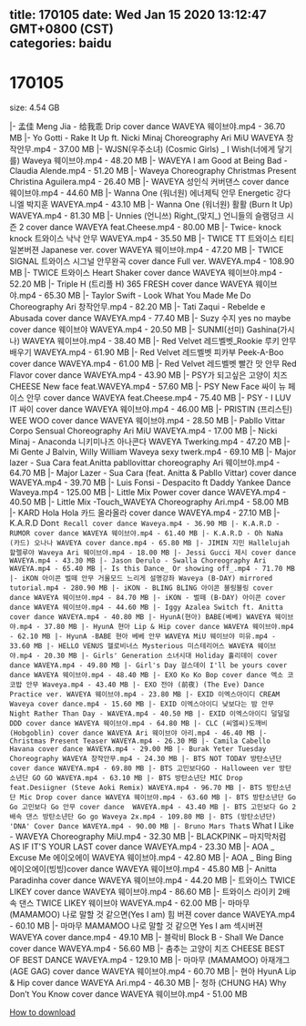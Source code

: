 
title: 170105
date: Wed Jan 15 2020 13:12:47 GMT+0800 (CST)    
categories: baidu
---

# 170105
size: 4.54 GB
 
 
|- 孟佳 Meng Jia - 给我乖 Drip cover dance WAVEYA 웨이브야.mp4 - 36.70 MB
|- Yo Gotti - Rake It Up ft. Nicki Minaj Choreography Ari MiU WAVEYA 창작안무.mp4 - 37.00 MB
|- WJSN(우주소녀) (Cosmic Girls) _ I Wish(너에게 닿기를) Waveya 웨이브야.mp4 - 48.20 MB
|- WAVEYA I am Good at Being Bad - Claudia Alende.mp4 - 51.20 MB
|- Waveya Choreography Christmas Present Christina Aguilera.mp4 - 26.40 MB
|- WAVEYA 성인식 커버댄스 cover dance 웨이브야.mp4 - 44.60 MB
|- Wanna One (워너원) 에너제틱 안무 Energetic 강다니엘 박지훈 WAVEYA.mp4 - 43.10 MB
|- Wanna One (워너원) 활활 (Burn It Up) WAVEYA.mp4 - 81.30 MB
|- Unnies (언니쓰) Right_(맞지_) 언니들의 슬램덩크 시즌 2 cover dance WAVEYA feat.Cheese.mp4 - 80.00 MB
|- Twice- knock knock 트와이스 낙낙 안무 WAVEYA.mp4 - 35.50 MB
|- TWICE TT 트와이스 티티 일본버젼 Japanese ver. cover WAVEYA 웨이브야.mp4 - 47.20 MB
|- TWICE SIGNAL 트와이스 시그널 안무완곡 cover dance Full ver. WAVEYA.mp4 - 108.90 MB
|- TWICE 트와이스 Heart Shaker cover dance WAVEYA 웨이브야.mp4 - 52.20 MB
|- Triple H (트리플 H) 365 FRESH cover dance WAVEYA 웨이브야.mp4 - 65.30 MB
|- Taylor Swift - Look What You Made Me Do Choreography Ari 창작안무.mp4 - 82.20 MB
|- Tati Zaqui - Rebelde e Abusada cover dance WAVEYA.mp4 - 77.40 MB
|- Suzy 수지 yes no maybe cover dance 웨이브야 WAVEYA.mp4 - 20.50 MB
|- SUNMI(선미) Gashina(가시나) WAVEYA 웨이브야.mp4 - 38.40 MB
|- Red Velvet 레드벨벳_Rookie 루키 안무배우기 WAVEYA.mp4 - 61.90 MB
|- Red Velvet 레드벨벳 피카부 Peek-A-Boo cover dance WAVEYA.mp4 - 61.00 MB
|- Red Velvet 레드벨벳 빨간 맛 안무 Red Flavor cover dance WAVEYA.mp4 - 43.90 MB
|- PSY가 되고싶은 고양이 치즈 CHEESE New face feat.WAVEYA.mp4 - 57.60 MB
|- PSY New Face 싸이 뉴 페이스 안무 cover dance WAVEYA feat.Cheese.mp4 - 75.40 MB
|- PSY - I LUV IT 싸이 cover dance WAVEYA 웨이브야.mp4 - 46.00 MB
|- PRISTIN (프리스틴) WEE WOO cover dance WAVEYA 웨이브야.mp4 - 28.50 MB
|- Pabllo Vittar Corpo Sensual Choreography Ari MiU WAVEYA.mp4 - 17.00 MB
|- Nicki Minaj - Anaconda 니키미나즈 아나콘다 WAVEYA Twerking.mp4 - 47.20 MB
|- Mi Gente J Balvin, Willy William Waveya sexy twerk.mp4 - 69.10 MB
|- Major lazer - Sua Cara feat.Anitta pabllovittar choreography Ari 웨이브야.mp4 - 64.70 MB
|- Major Lazer - Sua Cara (feat. Anitta & Pabllo Vittar) cover dance WAVEYA.mp4 - 39.70 MB
|- Luis Fonsi - Despacito ft Daddy Yankee Dance Waveya.mp4 - 125.00 MB
|- Little Mix Power cover dance WAVEYA.mp4 - 40.50 MB
|- Little Mix -Touch_WAVEYA Choreography Ari.mp4 - 58.00 MB
|- KARD Hola Hola 카드 올라올라 cover dance WAVEYA.mp4 - 27.10 MB
|- K.A.R.D Don`t Recall cover dance Waveya.mp4 - 36.90 MB
|- K.A.R.D - RUMOR cover dance WAVEYA 웨이브야.mp4 - 61.40 MB
|- K.A.R.D - Oh NaNa (카드) 오나나 WAVEYA cover dance.mp4 - 65.80 MB
|- JIMIN 지민 Hallelujah 할렐루야 Waveya Ari 웨이브야.mp4 - 18.00 MB
|- Jessi Gucci 제시 cover dance WAVEYA.mp4 - 43.30 MB
|- Jason Derulo - Swalla Choreography Ari WAVEYA.mp4 - 65.40 MB
|- Is this Dance_ Or showing off_.mp4 - 71.70 MB
|- iKON 아이콘 벌떼 안무 거울모드 느리게 설명강좌 Waveya (B-DAY) mirrored tutorial.mp4 - 280.90 MB
|- iKON - BLING BLING 아이콘 블링블링 cover dance WAVEYA 웨이브야.mp4 - 84.70 MB
|- iKON - 벌떼 (B-DAY) 아이콘 cover dance WAVEYA 웨이브야.mp4 - 44.60 MB
|- Iggy Azalea Switch ft. Anitta cover dance WAVEYA.mp4 - 40.80 MB
|- HyunA(현아) BABE(베베) WAVEYA 웨이브야.mp4 - 37.80 MB
|- HyunA 현아 Lip & Hip cover dance WAVEYA 웨이브야.mp4 - 62.10 MB
|- HyunA -BABE 현아 베베 안무 WAVEYA MiU 웨이브야 미유.mp4 - 33.60 MB
|- HELLO VENUS 헬로비너스 Mysterious 미스테리어스 WAVEYA 웨이브야.mp4 - 20.30 MB
|- Girls' Generation 소녀시대 Holiday 홀리데이 cover dance WAVEYA.mp4 - 49.80 MB
|- Girl's Day 걸스데이 I'll be yours cover dance WAVEYA 웨이브야.mp4 - 48.40 MB
|- EXO Ko Ko Bop cover dance 엑소 코코밥 안무 Waveya.mp4 - 43.40 MB
|- EXO 전야 (前夜) (The Eve) Dance Practice ver. WAVEYA 웨이브야.mp4 - 23.80 MB
|- EXID 이엑스아이디 CREAM Waveya cover dance.mp4 - 15.60 MB
|- EXID 이엑스아이디 낮보다는 밤 안무 Night Rather Than Day - WAVEYA.mp4 - 40.50 MB
|- EXID 이엑스아이디 덜덜덜 DDD cover dance WAVEYA 웨이브야.mp4 - 64.80 MB
|- CLC (씨엘씨)도깨비 (Hobgoblin) cover dance WAVEYA Ari 웨이브야 아리.mp4 - 46.40 MB
|- Christmas Present Teaser WAVEYA.mp4 - 26.30 MB
|- Camila Cabello Havana cover dance WAVEYA.mp4 - 29.00 MB
|- Burak Yeter Tuesday Choreography WAVEYA 창작안무.mp4 - 24.30 MB
|- BTS NOT TODAY 방탄소년단 cover dance WAVEYA.mp4 - 69.80 MB
|- BTS 고민보다GO - Halloween ver 방탄소년단 GO GO WAVEYA.mp4 - 63.10 MB
|- BTS 방탄소년단 MIC Drop feat.Desiigner (Steve Aoki Remix) WAVEYA.mp4 - 96.70 MB
|- BTS 방탄소년단 Mic Drop cover dance WAVEYA 웨이브야.mp4 - 63.60 MB
|- BTS 방탄소년단 Go Go 고민보다 Go 안무 cover dance  WAVEYA.mp4 - 43.40 MB
|- BTS 고민보다 Go 2배속 댄스 방탄소년단 Go go Waveya 2x.mp4 - 109.80 MB
|- BTS (방탄소년단) 'DNA' Cover Dance WAVEYA.mp4 - 90.00 MB
|- Bruno Mars That`s What I Like - WAVEYA Choreography MiU.mp4 - 32.30 MB
|- BLACKPINK – 마지막처럼 AS IF IT'S YOUR LAST cover dance WAVEYA.mp4 - 23.30 MB
|- AOA _ Excuse Me 에이오에이 WAVEYA 웨이브야.mp4 - 42.80 MB
|- AOA _ Bing Bing 에이오에이(빙빙)cover dance WAVEYA 웨이브야.mp4 - 45.80 MB
|- Anitta Paradinha cover dance WAVEYA 웨이브야.mp4 - 44.20 MB
|- 트와이스 TWICE LIKEY cover dance WAVEYA 웨이브야.mp4 - 86.60 MB
|- 트와이스 라이키 2배속 댄스 TWICE LIKEY 웨이브야 WAVEYA.mp4 - 62.00 MB
|- 마마무(MAMAMOO) 나로 말할 것 같으면(Yes I am) 힘 버젼 cover dance WAVEYA.mp4 - 60.10 MB
|- 마마무 MAMAMOO 나로 말할 것 같으면 Yes I am 섹시버젼 WAVEYA cover dance.mp4 - 49.10 MB
|- 블락비 Block B - Shall We Dance cover dance WAVEYA.mp4 - 56.60 MB
|- 춤추는 고양이 치즈 CHEESE BEST OF BEST DANCE WAVEYA.mp4 - 129.10 MB
|- 마마무 (MAMAMOO) 아재개그 (AGE GAG) cover dance WAVEYA 웨이브야.mp4 - 60.70 MB
|- 현아 HyunA Lip & Hip cover dance WAVEYA Ari.mp4 - 46.30 MB
|- 청하 (CHUNG HA) Why Don’t You Know cover dance WAVEYA 웨이브야.mp4 - 51.00 MB

[How to download](https://bpcam.bemobtrk.com/go/2ceec3aa-1ca2-46d6-b9ff-aaa5c184517c?jno=134)